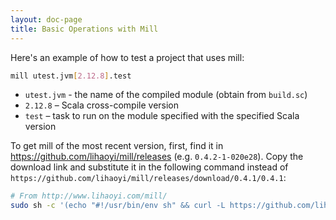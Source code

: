 ```yaml
---
layout: doc-page
title: Basic Operations with Mill
---
```


Here's an example of how to test a project that uses mill:

```bash
mill utest.jvm[2.12.8].test
```

- `utest.jvm` - the name of the compiled module (obtain from `build.sc`)
- `2.12.8` – Scala cross-compile version
- `test` – task to run on the module specified with the specified Scala version

To get mill of the most recent version, first, find it in https://github.com/lihaoyi/mill/releases (e.g. `0.4.2-1-020e28`). Copy the download link and substitute it in the following command instead of `https://github.com/lihaoyi/mill/releases/download/0.4.1/0.4.1`:

```bash
# From http://www.lihaoyi.com/mill/
sudo sh -c '(echo "#!/usr/bin/env sh" && curl -L https://github.com/lihaoyi/mill/releases/download/0.4.1/0.4.1) > /usr/local/bin/mill && chmod +x /usr/local/bin/mill'
```

